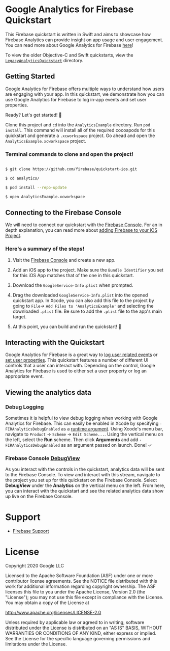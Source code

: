 # Google Analytics for Firebase Quickstart

This Firebase quickstart is written in Swift and aims to showcase how Firebase 
Analytics can provide insight on app usage and user engagement. You can read more 
about Google Analytics for Firebase [here](https://firebase.google.com/docs/analytics)!

To view the older Objective-C and Swift quickstarts, view the 
[`LegacyAnalyticsQuickstart`](https://github.com/firebase/quickstart-ios/blob/master/analytics/LegacyAnalyticsQuickstart) 
directory.

## Getting Started

Google Analytics for Firebase offers multiple ways to understand how users are 
engaging with your app. In this quickstart, we demonstrate how you can use
Google Analytics for Firebase to log in-app events and set user properties.  

Ready? Let's get started! 🚀

Clone this project and `cd` into the `AnalyticsExample` directory. 
Run `pod install`. This command will install all of the required cocoapods
for this quickstart and generate a `.xcworkspace` project. Go ahead and
open the `AnalyticsExample.xcworkspace` project.

### Terminal commands to clone and open the project!
```bash

$ git clone https://github.com/firebase/quickstart-ios.git

$ cd analytics/

$ pod install --repo-update

$ open AnalyticsExample.xcworkspace

```

## Connecting to the Firebase Console

We will need to connect our quickstart with the 
[Firebase Console](https://console.firebase.google.com). For an in 
depth explanation, you can read more about 
[adding Firebase to your iOS Project](https://firebase.google.com/docs/ios/setup).

### Here's a summary of the steps!
1. Visit the [Firebase Console](https://console.firebase.google.com) 
and create a new app.

2. Add an iOS app to the project. Make sure the `Bundle Identifier` you
set for this iOS App matches that of the one in this quickstart.

3. Download the `GoogleService-Info.plist` when prompted.

4. Drag the downloaded `GoogleService-Info.plist` into the opened 
quickstart app. In Xcode, you can also add this file to the project by going
to `File`-> `Add Files to 'AnalyticsExample'` and selecting the 
downloaded `.plist` file. Be sure to add the `.plist` file to the app's main target.

5. At this point, you can build and run the quickstart! 🎉

## Interacting with the Quickstart

Google Analytics for Firebase is a great way to 
[log user related events](https://firebase.google.com/docs/analytics/events?platform=ios) 
or [set user properties](https://firebase.google.com/docs/analytics/user-properties?platform=ios). 
This quickstart features a number of different UI controls that a user can interact with. 
Depending on the control, Google Analytics for Firebase is used to either set a 
user property or log an appropriate event.

## Viewing the analytics data

### Debug Logging
Sometimes it is helpful to view debug logging when working with 
Google Analytics for Firebase. This can easily be enabled in Xcode by 
specifying `-FIRAnalyticsDebugEnabled` as a [runtime argument](http://goo.gl/RfcP7r). 
Using Xcode's menu bar, navigate to `Product` → `Scheme` → `Edit Scheme...`. 
Using the vertical menu on the left, select the **Run** scheme. 
Then click **Arguments** and add  `-FIRAnalyticsDebugEnabled` as an 
argument passed on launch. Done! ✓

### Firebase Console [DebugView](https://firebase.google.com/docs/analytics/debugview)

As you interact with the controls in the quickstart, analytics data will be sent to the 
Firebase Console. To view and interact with this stream, navigate to the project you
set up for this quickstart on the Firebase Console. Select **DebugView** under the
**Analytics** on the vertical menu on the left. From here, you can interact with the
quickstart and see the related analytics data show up live on the Firebase Console.  

# Support

- [Firebase Support](https://firebase.google.com/support/)

# License
  
Copyright 2020 Google LLC


Licensed to the Apache Software Foundation (ASF) under one or more contributor
license agreements.  See the NOTICE file distributed with this work for
additional information regarding copyright ownership.  The ASF licenses this
file to you under the Apache License, Version 2.0 (the "License"); you may not
use this file except in compliance with the License.  You may obtain a copy of
the License at

http://www.apache.org/licenses/LICENSE-2.0

Unless required by applicable law or agreed to in writing, software
distributed under the License is distributed on an "AS IS" BASIS, WITHOUT
WARRANTIES OR CONDITIONS OF ANY KIND, either express or implied.  See the
License for the specific language governing permissions and limitations under
the License.
